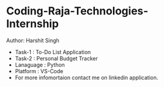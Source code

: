 # Coding-Raja-Technologies-Internship
Author: Harshit Singh
* Task-1 : To-Do List Application
* Task-2 : Personal Budget Tracker
* Lanaguage : Python 
* Platform : VS-Code
* For more infomortaion contact me on linkedin application.


